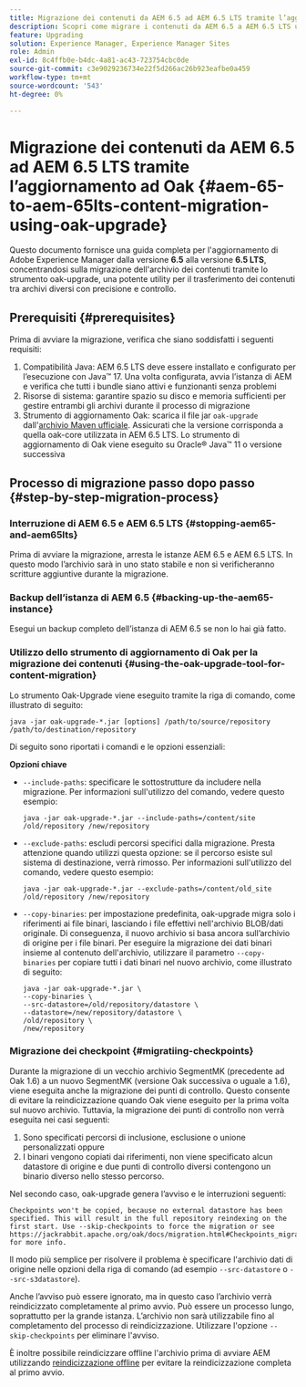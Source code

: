 ```yaml
---
title: Migrazione dei contenuti da AEM 6.5 ad AEM 6.5 LTS tramite l’aggiornamento ad Oak
description: Scopri come migrare i contenuti da AEM 6.5 a AEM 6.5 LTS utilizzando lo strumento oak-upgrade
feature: Upgrading
solution: Experience Manager, Experience Manager Sites
role: Admin
exl-id: 8c4ffb0e-b4dc-4a81-ac43-723754cbc0de
source-git-commit: c3e9029236734e22f5d266ac26b923eafbe0a459
workflow-type: tm+mt
source-wordcount: '543'
ht-degree: 0%

---
```


# Migrazione dei contenuti da AEM 6.5 ad AEM 6.5 LTS tramite l’aggiornamento ad Oak {#aem-65-to-aem-65lts-content-migration-using-oak-upgrade}

Questo documento fornisce una guida completa per l&#39;aggiornamento di Adobe Experience Manager dalla versione **6.5** alla versione **6.5 LTS**, concentrandosi sulla migrazione dell&#39;archivio dei contenuti tramite lo strumento oak-upgrade, una potente utility per il trasferimento dei contenuti tra archivi diversi con precisione e controllo.

## Prerequisiti {#prerequisites}

Prima di avviare la migrazione, verifica che siano soddisfatti i seguenti requisiti:

1. Compatibilità Java: AEM 6.5 LTS deve essere installato e configurato per l’esecuzione con Java™ 17. Una volta configurata, avvia l’istanza di AEM e verifica che tutti i bundle siano attivi e funzionanti senza problemi
1. Risorse di sistema: garantire spazio su disco e memoria sufficienti per gestire entrambi gli archivi durante il processo di migrazione
1. Strumento di aggiornamento Oak: scarica il file jar `oak-upgrade` dall&#39;[archivio Maven ufficiale](https://mvnrepository.com/artifact/org.apache.jackrabbit/oak-upgrade). Assicurati che la versione corrisponda a quella oak-core utilizzata in AEM 6.5 LTS. Lo strumento di aggiornamento di Oak viene eseguito su Oracle® Java™ 11 o versione successiva

## Processo di migrazione passo dopo passo {#step-by-step-migration-process}

### Interruzione di AEM 6.5 e AEM 6.5 LTS {#stopping-aem65-and-aem65lts}

Prima di avviare la migrazione, arresta le istanze AEM 6.5 e AEM 6.5 LTS. In questo modo l’archivio sarà in uno stato stabile e non si verificheranno scritture aggiuntive durante la migrazione.

### Backup dell’istanza di AEM 6.5 {#backing-up-the-aem65-instance}

Esegui un backup completo dell’istanza di AEM 6.5 se non lo hai già fatto.

### Utilizzo dello strumento di aggiornamento di Oak per la migrazione dei contenuti {#using-the-oak-upgrade-tool-for-content-migration}

Lo strumento Oak-Upgrade viene eseguito tramite la riga di comando, come illustrato di seguito:

```
java -jar oak-upgrade-*.jar [options] /path/to/source/repository /path/to/destination/repository 
```

Di seguito sono riportati i comandi e le opzioni essenziali:

**Opzioni chiave**

* `--include-paths`: specificare le sottostrutture da includere nella migrazione. Per informazioni sull&#39;utilizzo del comando, vedere questo esempio:

  ```
  java -jar oak-upgrade-*.jar --include-paths=/content/site /old/repository /new/repository
  ```

* `--exclude-paths`: escludi percorsi specifici dalla migrazione. Presta attenzione quando utilizzi questa opzione: se il percorso esiste sul sistema di destinazione, verrà rimosso. Per informazioni sull&#39;utilizzo del comando, vedere questo esempio:

  ```
  java -jar oak-upgrade-*.jar --exclude-paths=/content/old_site /old/repository /new/repository 
  ```

* `--copy-binaries`: per impostazione predefinita, oak-upgrade migra solo i riferimenti ai file binari, lasciando i file effettivi nell&#39;archivio BLOB/dati originale. Di conseguenza, il nuovo archivio si basa ancora sull’archivio di origine per i file binari. Per eseguire la migrazione dei dati binari insieme al contenuto dell&#39;archivio, utilizzare il parametro `--copy-binaries` per copiare tutti i dati binari nel nuovo archivio, come illustrato di seguito:

  ```
  java -jar oak-upgrade-*.jar \
  --copy-binaries \
  --src-datastore=/old/repository/datastore \
  --datastore=/new/repository/datastore \
  /old/repository \
  /new/repository 
  ```

### Migrazione dei checkpoint {#migratiing-checkpoints}

Durante la migrazione di un vecchio archivio SegmentMK (precedente ad Oak 1.6) a un nuovo SegmentMK (versione Oak successiva o uguale a 1.6), viene eseguita anche la migrazione dei punti di controllo. Questo consente di evitare la reindicizzazione quando Oak viene eseguito per la prima volta sul nuovo archivio. Tuttavia, la migrazione dei punti di controllo non verrà eseguita nei casi seguenti:

1. Sono specificati percorsi di inclusione, esclusione o unione personalizzati oppure
1. I binari vengono copiati dai riferimenti, non viene specificato alcun datastore di origine e due punti di controllo diversi contengono un binario diverso nello stesso percorso.

Nel secondo caso, oak-upgrade genera l’avviso e le interruzioni seguenti:

```
Checkpoints won't be copied, because no external datastore has been specified. This will result in the full repository reindexing on the first start. Use --skip-checkpoints to force the migration or see https://jackrabbit.apache.org/oak/docs/migration.html#Checkpoints_migration for more info. 
```

Il modo più semplice per risolvere il problema è specificare l&#39;archivio dati di origine nelle opzioni della riga di comando (ad esempio `--src-datastore` o `--src-s3datastore`).

Anche l’avviso può essere ignorato, ma in questo caso l’archivio verrà reindicizzato completamente al primo avvio. Può essere un processo lungo, soprattutto per la grande istanza. L’archivio non sarà utilizzabile fino al completamento del processo di reindicizzazione. Utilizzare l&#39;opzione `--skip-checkpoints` per eliminare l&#39;avviso.

È inoltre possibile reindicizzare offline l&#39;archivio prima di avviare AEM utilizzando [reindicizzazione offline](/help/sites-deploying/upgrade-offline-reindexing.md) per evitare la reindicizzazione completa al primo avvio.
